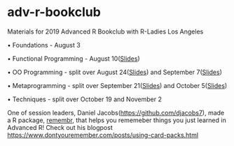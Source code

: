 # adv-r-bookclub
Materials for 2019 Advanced R Bookclub with R-Ladies Los Angeles


• Foundations - August 3

• Functional Programming - August 10([Slides](https://github.com/amy17519/adv-r-bookclub/blob/master/Advanced%20R%20-%20Functional%20Programming.pdf))

• OO Programming - split over August 24([Slides](https://www.dontyouremember.com/talks/advanced-r-oo-1.html#/)) and September 7([Slides](https://www.dontyouremember.com/talks/advanced-r-oo2.html))

• Metaprogramming - split over September 21([Slides](https://adv-r-bookclub-meta1.netlify.com/#1)) and October 5([Slides](https://adv-r-bookclub-meta2.netlify.com/#1))

• Techniques - split over October 19 and November 2


One of session leaders, Daniel Jacobs(https://github.com/djacobs7), made a R package, [remembr](https://github.com/djacobs7/remembr), that helps you rememeber things you just learned in Advanced R! Check out his blogpost https://www.dontyouremember.com/posts/using-card-packs.html
